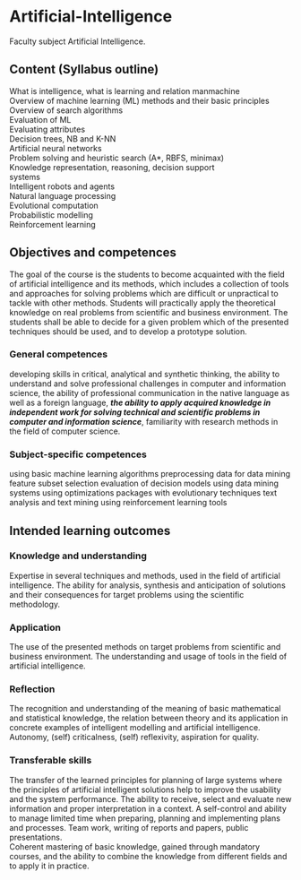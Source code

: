 # Artificial-Intelligence
Faculty subject Artificial Intelligence.
## Content (Syllabus outline)
What is intelligence, what is learning and relation manmachine  
Overview of machine learning (ML) methods and their
basic principles  
Overview of search algorithms  
Evaluation of ML  
Evaluating attributes  
Decision trees, NB and K-NN  
Artificial neural networks  
Problem solving and heuristic search (A*, RBFS,
minimax)  
Knowledge representation, reasoning, decision support  
systems  
Intelligent robots and agents  
Natural language processing  
Evolutional computation  
Probabilistic modelling  
Reinforcement learning  
## Objectives and competences
The goal of the course is the students to become
acquainted with the field of artificial intelligence and its
methods, which includes a collection of tools and
approaches for solving problems which are difficult or
unpractical to tackle with other methods. Students will
practically apply the theoretical knowledge on real
problems from scientific and business environment. The
students shall be able to decide for a given problem
which of the presented techniques should be used, and
to develop a prototype solution.
### General competences
developing skills in critical, analytical and synthetic
thinking,
the ability to understand and solve professional
challenges in computer and information science,
the ability of professional communication in the native
language as well as a foreign language,
***the ability to apply acquired knowledge in
independent work for solving technical and scientific
problems in computer and information science***,
familiarity with research methods in the field of
computer science.
### Subject-specific competences
using basic machine learning algorithms
preprocessing data for data mining
feature subset selection
evaluation of decision models
using data mining systems
using optimizations packages with evolutionary
techniques
text analysis and text mining
using reinforcement learning tools
## Intended learning outcomes
### Knowledge and understanding
Expertise in several techniques and methods, used in
the field of artificial intelligence. The ability for analysis,
synthesis and anticipation of solutions and their
consequences for target problems using the scientific
methodology.
### Application
The use of the presented methods on target problems
from scientific and business environment. The
understanding and usage of tools in the field of artificial
intelligence.
### Reflection
The recognition and understanding of the meaning of
basic mathematical and statistical knowledge, the
relation between theory and its application in concrete
examples of intelligent modelling and artificial
intelligence. Autonomy, (self) criticalness, (self)
reflexivity, aspiration for quality.
### Transferable skills
The transfer of the learned principles for planning of
large systems where the principles of artificial intelligent
solutions help to improve the usability and the system
performance. The ability to receive, select and evaluate
new information and proper interpretation in a context.
A self-control and ability to manage limited time when
preparing, planning and implementing plans and
processes. Team work, writing of reports and papers,
public presentations.  
Coherent mastering of basic knowledge, gained through
mandatory courses, and the ability to combine the
knowledge from different fields and to apply it in
practice.
